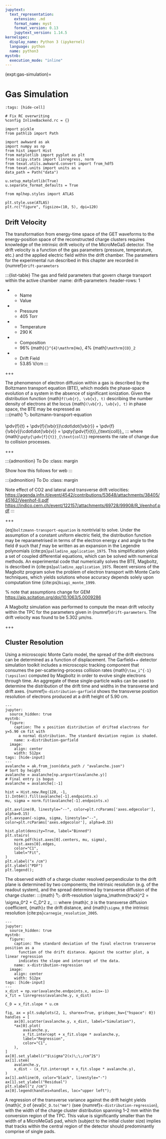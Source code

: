 ```yaml
---
jupytext:
  text_representation:
    extension: .md
    format_name: myst
    format_version: 0.13
    jupytext_version: 1.14.5
kernelspec:
  display_name: Python 3 (ipykernel)
  language: python
  name: python3
mystnb:
  execution_mode: "inline"
---
```


(expt:gas-simulation)=
# Gas Simulation

```{code-cell} ipython3
:tags: [hide-cell]

# Fix RC overwriting
%config InlineBackend.rc = {}

import pickle
from pathlib import Path

import awkward as ak
import numpy as np
from hist import Hist
from matplotlib import pyplot as plt
from scipy.stats import linregress, norm
from texat.utils.awkward.convert import from_hdf5
from texat.units import units as u
data_path = Path("data")

u.setup_matplotlib(True)
u.separate_format_defaults = True

from mplhep.styles import ATLAS

plt.style.use(ATLAS)
plt.rc("figure", figsize=(10, 5), dpi=120)
```

## Drift Velocity

The transformation from energy-time space of the GET waveforms to the energy-position space of the reconstructed charge clusters requires knowledge of the intrinsic drift velocity of the MicroMeGaS detector. The drift velocity is a function of the gas parameters (pressure, temperature, etc.) and the applied electric field within the drift chamber. The parameters for the experimental run described in this chapter are recorded in {numref}`drift-parameters`

:::{list-table} The gas and field parameters that govern charge transport within the active chamber
:name: drift-parameters
:header-rows: 1

- - Name
  - Value
- - Pressure
  - 405 Torr
- - Temperature
  - 290 K
- - Composition
  - 96% {math}`{}^{4}\mathrm{He}`, 4% {math}`\mathrm{CO}_2`
- - Drift Field
  - 53.85 V/cm
:::

+++

The phenomenon of electron diffusion within a gas is described by the Boltzmann transport equation (BTE), which models the phase-space evolution of a system in the absence of significant ionization. Given the distribution function {math}`f(\vb{r}, \vb{v}, t)` describing the number density of electrons at the locus {math}`(\vb{r}, \vb{v}, t)` in phase space, the BTE may be expressed as  
:::{math}
:label: boltzmann-transport-equation

\pdv{f}{t} + \pdv{f}{\vb{r}}\cdot\dot{\vb{r}} +
             \pdv{f}{\vb{v}}\cdot\dot{\vb{v}} 
           = \pqty{\pdv{f}{t}}_{\text{coll}}\,,
:::
where {math}`\pqty{\pdv{f}{t}}_{\text{coll}}` represents the rate of change due to collision processes.

+++

:::{admonition} To Do
:class: margin


Show how this follows for web
:::

:::{admonition} To Do
:class: margin


Note effect of CO2 and lateral and transverse drift velocities: https://agenda.infn.it/event/4542/contributions/53648/attachments/38405/45162/Veenhof-II.pdf
https://indico.cern.ch/event/122157/attachments/69728/99908/R_Veenhof.pdf
:::

+++

{eq}`boltzmann-transport-equation` is nontrivial to solve. Under the assumption of a constant uniform electric field, the distribution function may be reparametrised in terms of the electron energy $\epsilon$ and angle to the field $\theta$ such that $f$ may be written as an expansion in the Legendre polynomials {cite:ps}`palladino_application_1975`. This simplification yields a set of coupled differential equations, which can be solved with numerical methods. An experimental code that numerically solves the BTE, Magboltz, is described in {cite:ps}`palladino_application_1975`. Recent versions of the Magboltz program solve the problem of electron transport with Monte Carlo techniques, which yields solutions whose accuracy depends solely upon computation time {cite:ps}`biagi_monte_1999`.

% note that assumptions change for GEM https://aip.scitation.org/doi/10.1063/5.0009286

A Magboltz simulation was performed to compute the mean drift velocity within the TPC for the parameters given in {numref}`drift-parameters`. The drift velocity was found to be 5.302 µm/ns.

+++

## Cluster Resolution

Using a microscopic Monte Carlo model, the spread of the drift electrons can be determined as a function of displacement. The Garfield++ detector simulation toolkit includes a microscopic tracking component that consumes the per-scattering-process collision rates {math}`\tau_i^{-1}(\epsilon)` computed by Magboltz in order to evolve single electrons through time. An aggregate of these single-particle walks can be used to determine the distribution of the drift time and widths in the transverse and drift axes. {numref}`x-distribution-garfield` shows the transverse position resolution of electrons produced at a drift height of 5.90 cm.

```{code-cell} ipython3
---
jupyter:
  source_hidden: true
mystnb:
  figure:
    caption: The x position distribution of drifted electrons for y=5.90 cm fit with
      a normal distribution. The standard deviation region is shaded.
    name: x-distribution-garfield
  image:
    align: center
    width: 512px
tags: [hide-input]
---
avalanche = ak.from_json(data_path / "avalanche.json")
# Sort by height
avalanche = avalanche[np.argsort(avalanche.y)]
# Final entry is bogus
avalanche = avalanche[:-1]

hist = Hist.new.Reg(128, -1, 1).Int64().fill(avalanche[-1].endpoints.x)
mu, sigma = norm.fit(avalanche[-1].endpoints.x)

plt.axvline(0, linestyle="--", color=plt.rcParams['axes.edgecolor'], alpha=0.15)
plt.axvspan(-sigma, sigma, linestyle="--", color=plt.rcParams['axes.edgecolor'], alpha=0.15)

hist.plot(density=True, label="Binned")
plt.stairs(
    norm.pdf(hist.axes[0].centers, mu, sigma),
    hist.axes[0].edges,
    color="C1",
    label="Fit",
)
plt.xlabel("x /cm")
plt.ylabel("PDF")
plt.legend();
```

The observed width of a charge cluster resolved perpendicular to the drift plane is determined by two components; the intrinsic resolution (e.g. of the readout system), and the spread determined by transverse diffusion of the charge cluster:
:::{math}
:label: drift-resolution
\sigma_\mathrm{track}^2 = \sigma_0^2 + C_D^2 z\,,
:::
where {math}`C_D` is the transverse diffusion coefficient, {math}`z` the drift distance, and {math}`\sigma_0` the intrinsic resolution {cite:ps}`carnegie_resolution_2005`.

```{code-cell} ipython3
---
jupyter:
  source_hidden: true
mystnb:
  figure:
    caption: The standard deviation of the final electron transverse position as a
      function of the drift distance. Against the scatter plot, a linear regression
      indicates the slope and intercept of the data.
    name: x-distribution-regression
  image:
    align: center
    width: 512px
tags: [hide-input]
---
x_dist = np.var(avalanche.endpoints.x, axis=-1)
x_fit = linregress(avalanche.y, x_dist)

C_D = x_fit.slope * u.cm

fig, ax = plt.subplots(2, 1, sharex=True, gridspec_kw={"hspace": 0})
handles = [
    ax[0].scatter(avalanche.y, x_dist, label="Simulation"),
    *ax[0].plot(
        avalanche.y,
        x_fit.intercept + x_fit.slope * avalanche.y,
        label="Regression",
        color="C1",
    ),
]
ax[0].set_ylabel(r"$\sigma^2(x)\;\;/cm^2$")
ax[1].stem(
    avalanche.y,
    x_dist - (x_fit.intercept + x_fit.slope * avalanche.y),
)
ax[1].axhline(0, color="black", linestyle="-")
ax[1].set_ylabel("Residual")
plt.xlabel("z /cm")
ax[0].legend(handles=handles, loc="upper left");
```

A regression of the transverse variance against the drift height yields {math}`C_D` of {eval}`C_D.to("mm")` (see {numref}`x-distribution-regression`), with the width of the charge cluster distribution spanning 1–2 mm within the conversion region of the TPC. This value is significantly smaller than the width of a MicroMeGaS pad, which (subject to the initial cluster size) implies that tracks within the central region of the detector should predominantly comprise of single pads.

